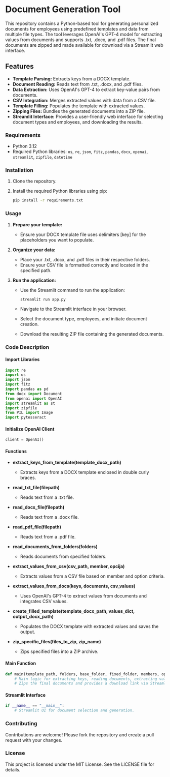 # Document Generation Tool

This repository contains a Python-based tool for generating personalized documents for employees using predefined templates and data from multiple file types. The tool leverages OpenAI's GPT-4 model for extracting values from documents and supports .txt, .docx, and .pdf files. The final documents are zipped and made available for download via a Streamlit web interface.

## Features

- **Template Parsing:** Extracts keys from a DOCX template.
- **Document Reading:** Reads text from .txt, .docx, and .pdf files.
- **Data Extraction:** Uses OpenAI's GPT-4 to extract key-value pairs from documents.
- **CSV Integration:** Merges extracted values with data from a CSV file.
- **Template Filling:** Populates the template with extracted values.
- **Zipping Files:** Bundles the generated documents into a ZIP file.
- **Streamlit Interface:** Provides a user-friendly web interface for selecting document types and employees, and downloading the results.

### Requirements

- Python 3.12
- Required Python libraries: `os`, `re`, `json`, `fitz`, `pandas`, `docx`, `openai`, `streamlit`, `zipfile`, `datetime`

### Installation

1. Clone the repository.
2. Install the required Python libraries using pip:

    ```bash
    pip install -r requirements.txt
    ```

### Usage

1. **Prepare your template:**
    - Ensure your DOCX template file uses delimiters [key] for the placeholders you want to populate.
  
2. **Organize your data:**
    - Place your .txt, .docx, and .pdf files in their respective folders.
    - Ensure your CSV file is formatted correctly and located in the specified path.

3. **Run the application:**
    - Use the Streamlit command to run the application:
  
      ```bash
      streamlit run app.py
      ```

    - Navigate to the Streamlit interface in your browser.
    - Select the document type, employees, and initiate document creation.
    - Download the resulting ZIP file containing the generated documents.

### Code Description

#### Import Libraries

```python
import re
import os
import json
import fitz
import pandas as pd
from docx import Document
from openai import OpenAI
import streamlit as st
import zipfile
from PIL import Image
import pytesseract
```

#### Initialize OpenAI Client

```python
client = OpenAI()
```

#### Functions

- **extract_keys_from_template(template_docx_path)**
  - Extracts keys from a DOCX template enclosed in double curly braces.
  
- **read_txt_file(filepath)**
  - Reads text from a .txt file.
  
- **read_docx_file(filepath)**
  - Reads text from a .docx file.
  
- **read_pdf_file(filepath)**
  - Reads text from a .pdf file.
  
- **read_documents_from_folders(folders)**
  - Reads documents from specified folders.
  
- **extract_values_from_csv(csv_path, member, opcija)**
  - Extracts values from a CSV file based on member and option criteria.
  
- **extract_values_from_docs(keys, documents, csv_values)**
  - Uses OpenAI's GPT-4 to extract values from documents and integrates CSV values.
  
- **create_filled_template(template_docx_path, values_dict, output_docx_path)**
  - Populates the DOCX template with extracted values and saves the output.
  
- **zip_specific_files(files_to_zip, zip_name)**
  - Zips specified files into a ZIP archive.

#### Main Function  

```python
def main(template_path, folders, base_folder, fixed_folder, members, opcija, podela):
    # Main logic for extracting keys, reading documents, extracting values, and creating filled templates.
    # Zips the final documents and provides a download link via Streamlit.
```

#### Streamlit Interface  

```python
if __name__ == "__main__":
    # Streamlit UI for document selection and generation.
```

### Contributing

Contributions are welcome! Please fork the repository and create a pull request with your changes.

### License

This project is licensed under the MIT License. See the LICENSE file for details.
